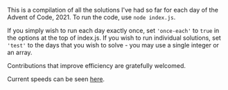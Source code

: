 This is a compilation of all the solutions I've had so far for each day of the Advent of Code, 2021. To run the code, use ``node index.js``.



If you simply wish to run each day exactly once, set ``'once-each'`` to `true` in the options at the top of index.js. If you wish to run individual solutions, set ``'test'`` to the days that you wish to solve - you may use a single integer or an array.

Contributions that improve efficiency are gratefully welcomed.

Current speeds can be seen [here](SPEEDS.md).